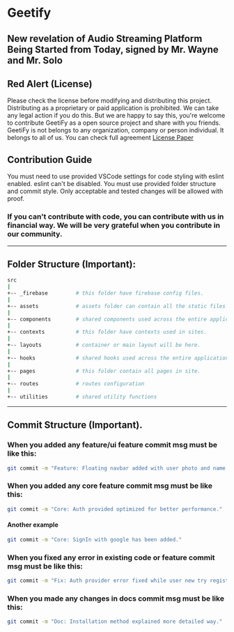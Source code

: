 # **Geetify**

## New revelation of Audio Streaming Platform Being Started from Today, signed by Mr. Wayne and Mr. Solo

## Red Alert **(License)**

Please check the license before modifying and distributing this project. Distributing as a proprietary or paid application is prohibited. We can take any legal action if you do this. But we are happy to say this, you're welcome to contribute GeetiFy as a open source project and share with you friends. GeetiFy is not belongs to any organization, company or person individual. It belongs to all of us. You can check full agreement [License Paper](./LICENSE)

## **Contribution Guide**

You must need to use provided VSCode settings for code styling with eslint enabled. eslint can't be disabled. You must use provided folder structure and commit style. Only acceptable and tested changes will be allowed with proof.

### If you can't contribute with code, you can contribute with us in financial way. We will be very grateful when you contribute in our community.

---

## Folder Structure (Important):

```sh
src
|
+-- _firebase         # this folder have firebase config files.
|
+-- assets            # assets folder can contain all the static files such as images, fonts, etc.
|
+-- components        # shared components used across the entire application
|
+-- contexts          # this folder have contexts used in sites.
|
+-- layouts           # container or main layout will be here.
|
+-- hooks             # shared hooks used across the entire application
|
+-- pages             # this folder contain all pages in site.
|
+-- routes            # routes configuration
|
+-- utilities         # shared utility functions
```

---

## Commit Structure (Important).

### When you added any feature/ui feature commit msg must be like this:

```sh
git commit -m "Feature: Floating navbar added with user photo and name."
```

### When you added any core feature commit msg must be like this:

```sh
git commit -m "Core: Auth provided optimized for better performance."
```

#### Another example

```sh
git commit -m "Core: SignIn with google has been added."
```

### When you fixed any error in existing code or feature commit msg must be like this:

```sh
git commit -m "Fix: Auth provider error fixed while user new try register."
```

### When you made any changes in **docs** commit msg must be like this:

```sh
git commit -m "Doc: Installation method explained more detailed way."
```
